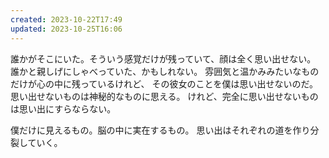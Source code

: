 ```yaml
---
created: 2023-10-22T17:49
updated: 2023-10-25T16:06
---
```

誰かがそこにいた。そういう感覚だけが残っていて、顔は全く思い出せない。
誰かと親しげにしゃべっていた、かもしれない。
雰囲気と温かみみたいなものだけが心の中に残っているけれど、
その彼女のことを僕は思い出せないのだ。
思い出せないものは神秘的なものに思える。
けれど、完全に思い出せないものは思い出にすらならない。

僕だけに見えるもの。脳の中に実在するもの。
思い出はそれぞれの道を作り分裂していく。
